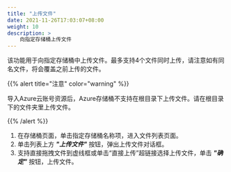 ```yaml
---
title: "上传文件"
date: 2021-11-26T17:03:07+08:00
weight: 10
description: >
    向指定存储桶上传文件
---
```


该功能用于向指定存储桶中上传文件。最多支持4个文件同时上传，请注意如有同名文件，将会覆盖之前上传的文件。

{{% alert title="注意" color="warning" %}}

导入Azure云账号资源后，Azure存储桶不支持在根目录下上传文件。请在根目录下的文件夹里上传文件。

{{% /alert %}}

1. 在存储桶页面，单击指定存储桶名称项，进入文件列表页面。 
2. 单击列表上方 **_"上传文件"_** 按钮，弹出上传文件对话框。
3. 支持直接拖拽文件到虚线框或单击“直接上传”超链接选择上传文件，单击 **_"确定"_** 按钮，上传文件。